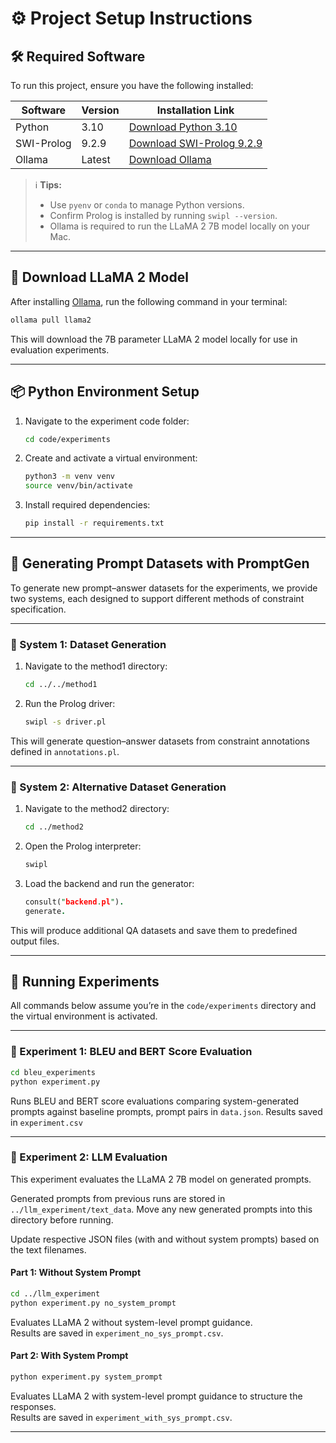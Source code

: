 
# ⚙️ Project Setup Instructions

## 🛠️ Required Software

To run this project, ensure you have the following installed:

| Software     | Version  | Installation Link                                                                            |
|--------------|----------|----------------------------------------------------------------------------------------------|
| Python       | 3.10     | [Download Python 3.10](https://www.python.org/downloads/release/python-3100/)               |
| SWI-Prolog   | 9.2.9    | [Download SWI-Prolog 9.2.9](https://www.swi-prolog.org/Download.html)                        |
| Ollama       | Latest   | [Download Ollama](https://ollama.com/download)                                              |

> ℹ️ **Tips:**  
> - Use `pyenv` or `conda` to manage Python versions.  
> - Confirm Prolog is installed by running `swipl --version`.  
> - Ollama is required to run the LLaMA 2 7B model locally on your Mac.

---

## 🧠 Download LLaMA 2 Model

After installing [Ollama](https://ollama.com), run the following command in your terminal:

```bash
ollama pull llama2
```

This will download the 7B parameter LLaMA 2 model locally for use in evaluation experiments.

---

## 📦 Python Environment Setup

1. Navigate to the experiment code folder:
   ```bash
   cd code/experiments
   ```

2. Create and activate a virtual environment:
   ```bash
   python3 -m venv venv
   source venv/bin/activate
   ```

3. Install required dependencies:
   ```bash
   pip install -r requirements.txt
   ```

---
## 🧾 Generating Prompt Datasets with PromptGen

To generate new prompt–answer datasets for the experiments, we provide two systems, each designed to support different methods of constraint specification.

---

### 🧠 System 1: Dataset Generation

1. Navigate to the method1 directory:
   ```bash
   cd ../../method1
   ```

2. Run the Prolog driver:
   ```bash
   swipl -s driver.pl
   ```

This will generate question–answer datasets from constraint annotations defined in `annotations.pl`.

---

### 🧠 System 2: Alternative Dataset Generation

1. Navigate to the method2 directory:
   ```bash
   cd ../method2
   ```

2. Open the Prolog interpreter:
   ```bash
   swipl
   ```

3. Load the backend and run the generator:
   ```prolog
   consult("backend.pl").
   generate.
   ```

This will produce additional QA datasets and save them to predefined output files.

---


## 🚀 Running Experiments

All commands below assume you’re in the `code/experiments` directory and the virtual environment is activated.

---

### 🔹 Experiment 1: BLEU and BERT Score Evaluation


```bash
cd bleu_experiments
python experiment.py
```

Runs BLEU and BERT score evaluations comparing system-generated prompts against baseline prompts, prompt pairs in `data.json`.
Results saved in `experiment.csv`

---

### 🔹 Experiment 2: LLM Evaluation

This experiment evaluates the LLaMA 2 7B model on generated prompts. 

Generated prompts from previous runs are stored in `../llm_experiment/text_data`. Move any new generated prompts into this directory before running.

Update respective JSON files (with and without system prompts) based on the text filenames.

#### Part 1: Without System Prompt

```bash
cd ../llm_experiment
python experiment.py no_system_prompt
```

Evaluates LLaMA 2 without system-level prompt guidance.  
Results are saved in `experiment_no_sys_prompt.csv`.

#### Part 2: With System Prompt

```bash
python experiment.py system_prompt
```

Evaluates LLaMA 2 with system-level prompt guidance to structure the responses.  
Results are saved in `experiment_with_sys_prompt.csv`.

---


